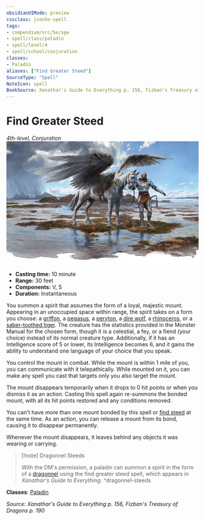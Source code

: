 ```yaml
---
obsidianUIMode: preview
cssclass: json5e-spell
tags:
- compendium/src/5e/xge
- spell/class/paladin
- spell/level/4
- spell/school/conjuration
classes:
- Paladin
aliases: ["Find Greater Steed"]
SourceType: "Spell"
NoteIcon: spell
BookSource: Xanathar's Guide to Everything p. 156, Fizban's Treasury of Dragons p. 190
---
```

# Find Greater Steed
*4th-level, Conjuration*  
![](https://raw.githubusercontent.com/5etools-mirror-2/5etools-img/main/spells/XGE/Find%20Greater%20Steed.webp#right)  

- **Casting time:** 10 minute
- **Range:** 30 feet
- **Components:** V, S
- **Duration:** Instantaneous

You summon a spirit that assumes the form of a loyal, majestic mount. Appearing in an unoccupied space within range, the spirit takes on a form you choose: a [griffon](/2-Mechanics/CLI/bestiary/monstrosity/griffon.md), a [pegasus](/2-Mechanics/CLI/bestiary/celestial/pegasus.md), a [peryton](/2-Mechanics/CLI/bestiary/monstrosity/peryton.md), a [dire wolf](/2-Mechanics/CLI/bestiary/beast/dire-wolf.md), a [rhinoceros](/2-Mechanics/CLI/bestiary/beast/rhinoceros.md), or a [saber-toothed tiger](/2-Mechanics/CLI/bestiary/beast/saber-toothed-tiger.md). The creature has the statistics provided in the Monster Manual for the chosen form, though it is a celestial, a fey, or a fiend (your choice) instead of its normal creature type. Additionally, if it has an Intelligence score of 5 or lower, its Intelligence becomes 6, and it gains the ability to understand one language of your choice that you speak.

You control the mount in combat. While the mount is within 1 mile of you, you can communicate with it telepathically. While mounted on it, you can make any spell you cast that targets only you also target the mount.

The mount disappears temporarily when it drops to 0 hit points or when you dismiss it as an action. Casting this spell again re-summons the bonded mount, with all its hit points restored and any conditions removed.

You can't have more than one mount bonded by this spell or [find steed](/2-Mechanics/CLI/spells/find-steed.md) at the same time. As an action, you can release a mount from its bond, causing it to disappear permanently.

Whenever the mount disappears, it leaves behind any objects it was wearing or carrying.

> [!note] Dragonnel Steeds
> 
> With the DM's permission, a paladin can summon a spirit in the form of a [dragonnel](/2-Mechanics/CLI/bestiary/dragon/dragonnel-ftd.md) using the find greater steed spell, which appears in *Xanathar's Guide to Everything*.
^dragonnel-steeds

**Classes**: [Paladin](/2-Mechanics/CLI/classes/paladin.md)

*Source: Xanathar's Guide to Everything p. 156, Fizban's Treasury of Dragons p. 190*